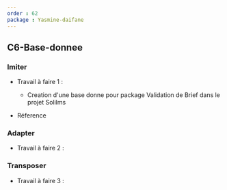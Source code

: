 ```yaml
---
order : 62
package : Yasmine-daifane
---
```

## C6-Base-donnee

### Imiter
-  Travail à faire 1 :
   -   Creation d'une base donne pour  package  Validation de Brief   dans le projet Solilms 
  
  
- Réference 

  
### Adapter 
 - Travail à faire 2 :
  
  
### Transposer

- Travail à faire 3 :
  
  


